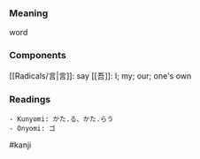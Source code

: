 ### Meaning

word

### Components

[[Radicals/言|言]]: say [[吾]]: I; my; our; one's own

### Readings

```
- Kunyomi: かた.る、かた.らう
- Onyomi: ゴ
```

#kanji